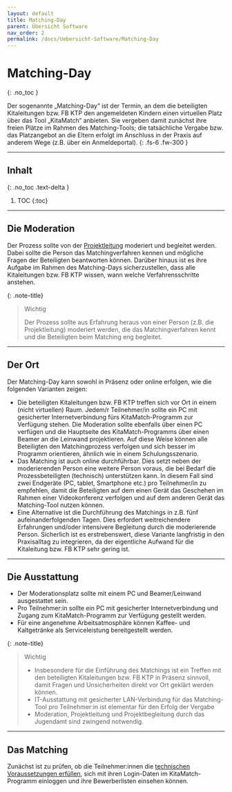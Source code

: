 ```yaml
---
layout: default
title: Matching-Day
parent: Übersicht Software
nav_order: 2
permalink: /docs/Uebersicht-Software/Matching-Day
---
```


# Matching-Day
{: .no_toc }

Der sogenannte „Matching-Day“ ist der Termin, an dem die beteiligten Kitaleitungen bzw. FB KTP den angemeldeten Kindern einen virtuellen Platz über das Tool „KitaMatch“ anbieten. Sie vergeben damit zunächst ihre freien Plätze im Rahmen des Matching-Tools; die tatsächliche Vergabe bzw. das Platzangebot an die Eltern erfolgt im Anschluss in der Praxis auf anderem Wege (z.B. über ein Anmeldeportal). 
{: .fs-6 .fw-300 }

---

## Inhalt
{: .no_toc .text-delta }

1. TOC
{:toc}

---

## Die Moderation
Der Prozess sollte von der [Projektleitung](/docs/Andere-Themen/Projektmanagement#die-projektleitung-und-die-rolle-des-jugendamtes) moderiert und begleitet werden. Dabei sollte die Person das Matchingverfahren kennen und mögliche Fragen der Beteiligten beantworten können. Darüber hinaus ist es ihre Aufgabe im Rahmen des Matching-Days sicherzustellen, dass alle Kitaleitungen bzw. FB KTP wissen, wann welche Verfahrensschritte anstehen. 


{: .note-title}
> Wichtig
>
> Der Prozess sollte aus Erfahrung heraus von einer Person (z.B. die Projektleitung) moderiert werden, die das Matchingverfahren kennt und die Beteiligten beim Matching eng begleitet.

---

## Der Ort

Der Matching-Day kann sowohl in Präsenz oder online erfolgen, wie die folgenden Varianten zeigen: 

- Die beteiligten Kitaleitungen bzw. FB KTP treffen sich vor Ort in einem (nicht virtuellen) Raum. Jedem/r Teilnehmer/in sollte ein PC mit gesicherter Internetverbindung fürs KitaMatch-Programm zur Verfügung stehen. Die Moderation sollte ebenfalls über einen PC verfügen und die Hauptseite des KitaMatch-Programms über einen Beamer an die Leinwand projektieren. Auf diese Weise können alle Beteiligten den Matchingprozess verfolgen und sich besser im Programm orientieren, ähnlich wie in einem Schulungsszenario.
- Das Matching ist auch online durchführbar. Dies setzt neben der moderierenden Person eine weitere Person voraus, die bei Bedarf die Prozessbeteiligten (technisch) unterstützen kann. In diesem Fall sind zwei Endgeräte (PC, tablet, Smartphone etc.) pro Teilnehmer/in  zu empfehlen, damit die Beteiligten auf dem einen Gerät das Geschehen im Rahmen einer Videokonferenz verfolgen und auf dem anderen Gerät das Matching-Tool nutzen können. 
- Eine Alternative ist die Durchführung des Matchings in z.B. fünf aufeinanderfolgenden Tagen.  Dies erfordert weitreichendere Erfahrungen und/oder intensivere Begleitung durch die moderierende Person. Sicherlich ist es erstrebenswert, diese Variante langfristig in den Praxisalltag zu integrieren, da der eigentliche Aufwand für die Kitaleitung bzw. FB KTP sehr gering ist.


---

## Die Ausstattung

- Der Moderationsplatz sollte mit einem PC und Beamer/Leinwand ausgestattet sein. 
- Pro Teilnehmer:in sollte ein PC mit gesicherter Internetverbindung und Zugang zum KitaMatch-Programm zur Verfügung gestellt werden. 
- Für eine angenehme Arbeitsatmosphäre können Kaffee- und Kaltgetränke als Serviceleistung bereitgestellt werden. 


{: .note-title}
> Wichtig
> 
> - Insbesondere für die Einführung des Matchings ist ein Treffen mit den beteiligten Kitaleitungen bzw. FB KTP in Präsenz sinnvoll, damit Fragen und Unsicherheiten direkt vor Ort geklärt werden können.
> - IT-Ausstattung mit gesicherter LAN-Verbindung für das Matching-Tool pro Teilnehmer:in ist elementar für den Erfolg der Vergabe
> - Moderation, Projektleitung und Projektbegleitung durch das Jugendamt sind zwingend notwendig.

---

## Das Matching
Zunächst ist zu prüfen, ob die Teilnehmer:innen die [technischen Voraussetzungen erfüllen](/docs/Uebersicht-Software/Der-Standardfall#systemzugang), sich mit ihren Login-Daten im KitaMatch-Programm einloggen und ihre Bewerberlisten einsehen können. 

